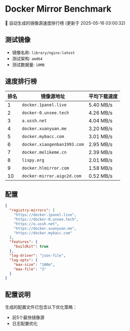 # Docker Mirror Benchmark

🚀 自动生成的镜像源速度排行榜 (更新于 2025-05-16 03:00:32)

## 测试镜像
- 镜像名称: `library/nginx:latest`
- 测试架构: `amd64`
- 测试数据量: `10MB`

## 速度排行榜
| 排名 | 镜像源地址 | 平均下载速度 |
|------|------------|--------------|
| 1 | `docker.1panel.live` | 5.40 MB/s |
| 2 | `docker-0.unsee.tech` | 4.26 MB/s |
| 3 | `a.ussh.net` | 4.04 MB/s |
| 4 | `docker.xuanyuan.me` | 3.20 MB/s |
| 5 | `docker.mybacc.com` | 3.01 MB/s |
| 6 | `docker.xiaogenban1993.com` | 2.95 MB/s |
| 7 | `docker.melikeme.cn` | 2.39 MB/s |
| 8 | `lispy.org` | 2.01 MB/s |
| 9 | `docker.hlmirror.com` | 1.58 MB/s |
| 10 | `docker-mirror.aigc2d.com` | 0.52 MB/s |

## 配置

```json
{
  "registry-mirrors": [
    "https://docker.1panel.live",
    "https://docker-0.unsee.tech",
    "https://a.ussh.net",
    "https://docker.xuanyuan.me",
    "https://docker.mybacc.com"
  ],
  "features": {
    "buildkit": true
  },
  "log-driver": "json-file",
  "log-opts": {
    "max-size": "100m",
    "max-file": "3"
  }
}
```

## 配置说明
生成的配置文件已包含以下优化策略：
- 前5个最快镜像源
- 日志配置优化

